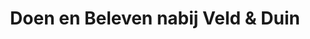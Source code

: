 ---
title: Doen en Beleven nabij Veld & Duin
layout: group
data: doen

insert:
    - banner
    
---